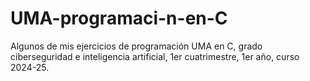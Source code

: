# UMA-programaci-n-en-C
Algunos de mis ejercicios de programación UMA en C, grado ciberseguridad e inteligencia artificial, 1er cuatrimestre, 1er año, curso 2024-25.
